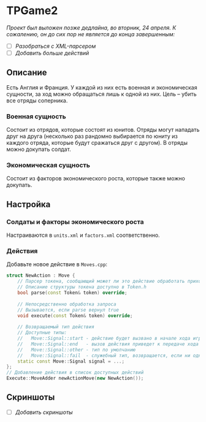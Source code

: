 # TPGame2

*Проект был выложен позже дедлайна, во вторник, 24 апреля. К сожалению, он до сих пор не является до конца завершенным:*
 - [ ] *Разобраться с XML-парсером*
 - [ ] *Добавить больше действий*

## Описание
Есть Англия и Франция. У каждой из них есть военная и экономическая сущности, за ход можно обращаться лишь к одной из них. Цель – убить все отряды соперника.
### Военная сущность
Состоит из отрядов, которые состоят из юнитов. Отряды могут нападать друг на друга (несколько раз рандомно выбирается по юниту из каждого отряда, которые будут сражаться друг с другом). В отряды можно докупать солдат.
### Экономическая сущность
Состоит из факторов экономического роста, которые также можно докупать.

## Настройка
### Солдаты и факторы экономического роста
Настраиваются в `units.xml` и `factors.xml` соответственно.
### Действия
Добавьте новое действие в `Moves.cpp`:
```c++
struct NewAction : Move {
    // Парсер токена, сообщающий может ли это действие обработать приходящий запрос
    // Описание структуры токена доступно в Token.h
    bool parse(const Token& token) override;
  
    // Непосредственно обработка запроса
    // Вызывается, если parse вернул true
    void execute(const Token& token) override;
    
    // Возвращаемый тип действия
    // Доступные типы:
    //   Move::Signal::start - действие будет вызвано в начале хода игрока
    //   Move::Signal::end   - вызов действия приведет к передаче хода следующему игроку
    //   Move::Signal::other - тип по умолчанию
    //   Move::Signal::fail  - служебный тип, возвращается, если ни одно действие не распарсило токен
    static const Move::Signal signal = ...;
};
// Добавление действия в список доступных действий
Execute::MoveAdder newActionMove(new NewAction());
```

## Скриншоты
 - [ ] *Добавить скриншоты*
